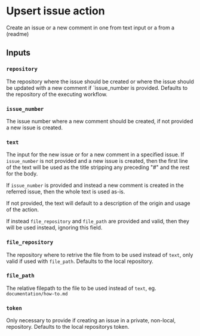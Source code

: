 # Upsert issue action

Create an issue or a new comment in one from text input or a from a (readme)

## Inputs

### `repository`

The repository where the issue should be created or where the issue should be
updated with a new comment if `issue_number is provided. Defaults to the
repository of the executing workflow.

### `issue_number`

The issue number where a new comment should be created, if not provided a new issue is created.

### `text`

The input for the new issue or for a new comment in a specified issue. If
`issue_number` is not provided and a new issue is created, then the first line
of the text will be used as the title stripping any preceding "#" and the rest
for the body.

If `issue_number` is provided and instead a new comment is created in the
referred issue, then the whole text is used as-is.

If not provided, the text will default to a description of the origin and usage of the action.

If instead `file_repository` and `file_path` are provided and valid, then they
will be used instead, ignoring this field.

### `file_repository`

The repository where to retrive the file from to be used instead of `text`,
only valid if used with `file_path`. Defaults to the local repository.

### `file_path`

The relative filepath to the file to be used instead of `text`, eg.
`documentation/how-to.md`

### `token`

Only necessary to provide if creating an issue in a private, non-local,
repository. Defaults to the local repositorys token.
